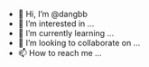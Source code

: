 - 👋 Hi, I’m @dangbb
- 👀 I’m interested in ...
- 🌱 I’m currently learning ...
- 💞️ I’m looking to collaborate on ...
- 📫 How to reach me ...

<!---
dangbb/dangbb is a ✨ special ✨ repository because its `README.md` (this file) appears on your GitHub profile.
You can click the Preview link to take a look at your changes.
--->
